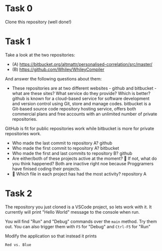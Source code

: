 # Task 0

Clone this repository (well done!)

# Task 1

Take a look at the two repositories:

  * (A) https://bitbucket.org/altmattr/personalised-correlation/src/master/
  * (B) https://github.com/Whiley/WhileyCompiler

And answer the following questions about them:

  * These repositories are at two different websites - github and bitbucket - what are these sites?  What service do they provide? Which is better?
  github is known for a cloud-based service for software development and version control using Git, store and manage codes. bitbucket is a Git-based source code repository hosting service, offers both commercial plans and free accounts with an unlimited number of private repositories.

  GitHub is fit for public repositories work while bitbucket is more for private repositories work.

  * Who made the last commit to repository A? github
  * Who made the first commit to repository A? bitbucket
  * Who made the first and last commits to repository B? github
  * Are either/both of these projects active at the moment? 🤔 If not, what do you think happened? Both are inactive right noe because Proggramers have finised coding their projects.
  * 🤔 Which file in each project has had the most activity? repository A

# Task 2

The repository you just cloned is a VSCode project, so lets work with it.  It currently will print "Hello World" message to the console when run.

You will find "Run" and "Debug" commands over the `main` method.  Try them out.  You can also trigger them with `F5` for "Debug" and `Ctrl-F5` for "Run"

Modify the application so that instead it prints

~~~~~
Red vs. Blue
~~~~~


